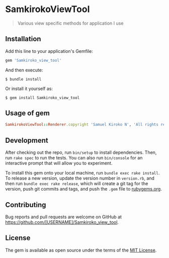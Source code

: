 # SamkirokoViewTool

> Various view specific methods for application I use

## Installation

Add this line to your application's Gemfile:

```ruby
gem 'Samkiroko_view_tool'
```

And then execute:

    $ bundle install

Or install it yourself as:

    $ gem install Samkiroko_view_tool

## Usage of gem

```ruby
SamkirokoViewTool::Renderer.copyright 'Samuel Kiroko N', 'All rights reserved'
```

## Development

After checking out the repo, run `bin/setup` to install dependencies. Then, run `rake spec` to run the tests. You can also run `bin/console` for an interactive prompt that will allow you to experiment.

To install this gem onto your local machine, run `bundle exec rake install`. To release a new version, update the version number in `version.rb`, and then run `bundle exec rake release`, which will create a git tag for the version, push git commits and tags, and push the `.gem` file to [rubygems.org](https://rubygems.org).

## Contributing

Bug reports and pull requests are welcome on GitHub at https://github.com/[USERNAME]/Samkiroko_view_tool.


## License

The gem is available as open source under the terms of the [MIT License](https://opensource.org/licenses/MIT).
